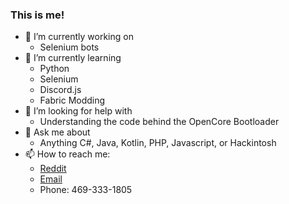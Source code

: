### This is me!



- 🔭 I’m currently working on
    - Selenium bots
- 🌱 I’m currently learning
    - Python
    - Selenium
    - Discord.js
    - Fabric Modding
- 🤔 I’m looking for help with
    - Understanding the code behind the OpenCore Bootloader
- 💬 Ask me about
    - Anything C#, Java, Kotlin, PHP, Javascript, or Hackintosh 
- 📫 How to reach me:
    - [Reddit](https://reddit.com/user/xtendera)
    - [Email](mailto:geektraindev@gmail.com)
    - Phone: 469-333-1805
